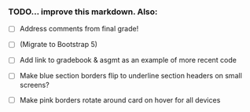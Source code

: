 ### TODO... improve this markdown. Also:

- [ ] Address comments from final grade!

- [ ] (Migrate to Bootstrap 5)

- [ ] Add link to gradebook & asgmt as an example of more recent code

- [ ] Make blue section borders flip to underline section headers on small screens?

- [ ] Make pink borders rotate around card on hover for all devices
